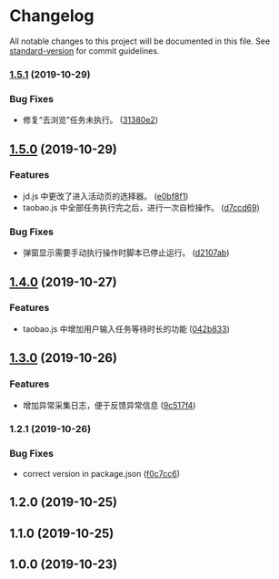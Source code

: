 # Changelog

All notable changes to this project will be documented in this file. See [standard-version](https://github.com/conventional-changelog/standard-version) for commit guidelines.

### [1.5.1](https://github.com/Dcatfly/auto-task-helper/compare/v1.5.0...v1.5.1) (2019-10-29)

### Bug Fixes

- 修复“去浏览”任务未执行。 ([31380e2](https://github.com/Dcatfly/auto-task-helper/commit/31380e2faf2069409aa69909a153dbe603f80e5d))

## [1.5.0](https://github.com/Dcatfly/auto-task-helper/compare/v1.4.0...v1.5.0) (2019-10-29)

### Features

- jd.js 中更改了进入活动页的选择器。 ([e0bf8f1](https://github.com/Dcatfly/auto-task-helper/commit/e0bf8f18e4996552db27486b94347629b95710e3))
- taobao.js 中全部任务执行完之后，进行一次自检操作。 ([d7ccd69](https://github.com/Dcatfly/auto-task-helper/commit/d7ccd6965f1c319fcb630d2d61b46d3a163ccfc8))

### Bug Fixes

- 弹窗显示需要手动执行操作时脚本已停止运行。 ([d2107ab](https://github.com/Dcatfly/auto-task-helper/commit/d2107ab27331fbe5375ffaeceb4e4d152d704b18))

## [1.4.0](https://github.com/Dcatfly/auto-task-helper/compare/v1.3.0...v1.4.0) (2019-10-27)

### Features

- taobao.js 中增加用户输入任务等待时长的功能 ([042b833](https://github.com/Dcatfly/auto-task-helper/commit/042b8333ff2f40d6162e81aac3857eb7ce068fcc))

## [1.3.0](https://github.com/Dcatfly/auto-task-helper/compare/v1.2.1...v1.3.0) (2019-10-26)

### Features

- 增加异常采集日志，便于反馈异常信息 ([9c517f4](https://github.com/Dcatfly/auto-task-helper/commit/9c517f43faec8cd1076a5c0e372f0ae971ad9ce0))

### 1.2.1 (2019-10-26)

### Bug Fixes

- correct version in package.json ([f0c7cc6](https://github.com/Dcatfly/auto-task-helper/commit/f0c7cc610bd00f4b16e2a08bb9fd59542099fd16))

## 1.2.0 (2019-10-25)

## 1.1.0 (2019-10-25)

## 1.0.0 (2019-10-23)
